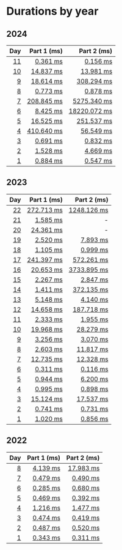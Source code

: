# Durations by year

## 2024

|                                        Day |                         Part 1 (ms) |                           Part 2 (ms) |
| -----------------------------------------: | ----------------------------------: | ------------------------------------: |
| [11](https://adventofcode.com/2024/day/11) |  [0.361 ms](src/aoc/_2024/day11.py) |    [0.156 ms](src/aoc/_2024/day11.py) |
| [10](https://adventofcode.com/2024/day/10) | [14.837 ms](src/aoc/_2024/day10.py) |   [13.981 ms](src/aoc/_2024/day10.py) |
|   [9](https://adventofcode.com/2024/day/9) |  [18.614 ms](src/aoc/_2024/day9.py) |   [308.294 ms](src/aoc/_2024/day9.py) |
|   [8](https://adventofcode.com/2024/day/8) |   [0.773 ms](src/aoc/_2024/day8.py) |     [0.878 ms](src/aoc/_2024/day8.py) |
|   [7](https://adventofcode.com/2024/day/7) | [208.845 ms](src/aoc/_2024/day7.py) |  [5275.340 ms](src/aoc/_2024/day7.py) |
|   [6](https://adventofcode.com/2024/day/6) |   [8.425 ms](src/aoc/_2024/day6.py) | [18220.072 ms](src/aoc/_2024/day6.py) |
|   [5](https://adventofcode.com/2024/day/5) |  [16.525 ms](src/aoc/_2024/day5.py) |   [251.537 ms](src/aoc/_2024/day5.py) |
|   [4](https://adventofcode.com/2024/day/4) | [410.640 ms](src/aoc/_2024/day4.py) |    [56.549 ms](src/aoc/_2024/day4.py) |
|   [3](https://adventofcode.com/2024/day/3) |   [0.691 ms](src/aoc/_2024/day3.py) |     [0.832 ms](src/aoc/_2024/day3.py) |
|   [2](https://adventofcode.com/2024/day/2) |   [1.528 ms](src/aoc/_2024/day2.py) |     [4.669 ms](src/aoc/_2024/day2.py) |
|   [1](https://adventofcode.com/2024/day/1) |   [0.884 ms](src/aoc/_2024/day1.py) |     [0.547 ms](src/aoc/_2024/day1.py) |

## 2023

|                                        Day |                          Part 1 (ms) |                           Part 2 (ms) |
| -----------------------------------------: | -----------------------------------: | ------------------------------------: |
| [22](https://adventofcode.com/2023/day/22) | [272.713 ms](src/aoc/_2023/day22.py) | [1248.126 ms](src/aoc/_2023/day22.py) |
| [21](https://adventofcode.com/2023/day/21) |   [1.585 ms](src/aoc/_2023/day21.py) |                                     - |
| [20](https://adventofcode.com/2023/day/20) |  [24.361 ms](src/aoc/_2023/day20.py) |                                     - |
| [19](https://adventofcode.com/2023/day/19) |   [2.520 ms](src/aoc/_2023/day19.py) |    [7.893 ms](src/aoc/_2023/day19.py) |
| [18](https://adventofcode.com/2023/day/18) |   [1.105 ms](src/aoc/_2023/day18.py) |    [0.999 ms](src/aoc/_2023/day18.py) |
| [17](https://adventofcode.com/2023/day/17) | [241.397 ms](src/aoc/_2023/day17.py) |  [572.261 ms](src/aoc/_2023/day17.py) |
| [16](https://adventofcode.com/2023/day/16) |  [20.653 ms](src/aoc/_2023/day16.py) | [3733.895 ms](src/aoc/_2023/day16.py) |
| [15](https://adventofcode.com/2023/day/15) |   [2.267 ms](src/aoc/_2023/day15.py) |    [2.847 ms](src/aoc/_2023/day15.py) |
| [14](https://adventofcode.com/2023/day/14) |   [1.411 ms](src/aoc/_2023/day14.py) |  [372.135 ms](src/aoc/_2023/day14.py) |
| [13](https://adventofcode.com/2023/day/13) |   [5.148 ms](src/aoc/_2023/day13.py) |    [4.140 ms](src/aoc/_2023/day13.py) |
| [12](https://adventofcode.com/2023/day/12) |  [14.658 ms](src/aoc/_2023/day12.py) |  [187.718 ms](src/aoc/_2023/day12.py) |
| [11](https://adventofcode.com/2023/day/11) |   [2.333 ms](src/aoc/_2023/day11.py) |    [1.955 ms](src/aoc/_2023/day11.py) |
| [10](https://adventofcode.com/2023/day/10) |  [19.968 ms](src/aoc/_2023/day10.py) |   [28.279 ms](src/aoc/_2023/day10.py) |
|   [9](https://adventofcode.com/2023/day/9) |    [3.256 ms](src/aoc/_2023/day9.py) |     [3.070 ms](src/aoc/_2023/day9.py) |
|   [8](https://adventofcode.com/2023/day/8) |    [2.603 ms](src/aoc/_2023/day8.py) |    [11.817 ms](src/aoc/_2023/day8.py) |
|   [7](https://adventofcode.com/2023/day/7) |   [12.735 ms](src/aoc/_2023/day7.py) |    [12.328 ms](src/aoc/_2023/day7.py) |
|   [6](https://adventofcode.com/2023/day/6) |    [0.311 ms](src/aoc/_2023/day6.py) |     [0.116 ms](src/aoc/_2023/day6.py) |
|   [5](https://adventofcode.com/2023/day/5) |    [0.944 ms](src/aoc/_2023/day5.py) |     [6.200 ms](src/aoc/_2023/day5.py) |
|   [4](https://adventofcode.com/2023/day/4) |    [0.995 ms](src/aoc/_2023/day4.py) |     [0.898 ms](src/aoc/_2023/day4.py) |
|   [3](https://adventofcode.com/2023/day/3) |   [15.124 ms](src/aoc/_2023/day3.py) |    [17.537 ms](src/aoc/_2023/day3.py) |
|   [2](https://adventofcode.com/2023/day/2) |    [0.741 ms](src/aoc/_2023/day2.py) |     [0.731 ms](src/aoc/_2023/day2.py) |
|   [1](https://adventofcode.com/2023/day/1) |    [1.020 ms](src/aoc/_2023/day1.py) |     [0.856 ms](src/aoc/_2023/day1.py) |

## 2022

|                                      Day |                       Part 1 (ms) |                        Part 2 (ms) |
| ---------------------------------------: | --------------------------------: | ---------------------------------: |
| [8](https://adventofcode.com/2022/day/8) | [4.139 ms](src/aoc/_2022/day8.py) | [17.983 ms](src/aoc/_2022/day8.py) |
| [7](https://adventofcode.com/2022/day/7) | [0.479 ms](src/aoc/_2022/day7.py) |  [0.490 ms](src/aoc/_2022/day7.py) |
| [6](https://adventofcode.com/2022/day/6) | [0.285 ms](src/aoc/_2022/day6.py) |  [0.680 ms](src/aoc/_2022/day6.py) |
| [5](https://adventofcode.com/2022/day/5) | [0.469 ms](src/aoc/_2022/day5.py) |  [0.392 ms](src/aoc/_2022/day5.py) |
| [4](https://adventofcode.com/2022/day/4) | [1.216 ms](src/aoc/_2022/day4.py) |  [1.477 ms](src/aoc/_2022/day4.py) |
| [3](https://adventofcode.com/2022/day/3) | [0.474 ms](src/aoc/_2022/day3.py) |  [0.419 ms](src/aoc/_2022/day3.py) |
| [2](https://adventofcode.com/2022/day/2) | [0.487 ms](src/aoc/_2022/day2.py) |  [0.520 ms](src/aoc/_2022/day2.py) |
| [1](https://adventofcode.com/2022/day/1) | [0.343 ms](src/aoc/_2022/day1.py) |  [0.311 ms](src/aoc/_2022/day1.py) |
